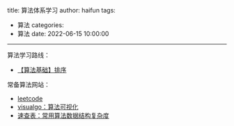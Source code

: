 title: 算法体系学习
author: haifun
tags:
  - 算法
categories:
  - 算法
date: 2022-06-15 10:00:00

---

算法学习路线：
- [【算法基础】排序]()

常备算法网站：
- [leetcode](https://leetcode.cn/problemset/all/)
- [visualgo：算法可视化](https://visualgo.net/zh)
- [速查表：常用算法数据结构复杂度](https://www.bigocheatsheet.com/)


